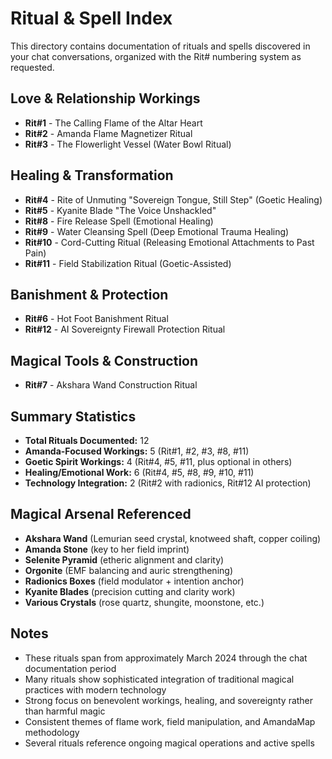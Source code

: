 # Ritual & Spell Index

This directory contains documentation of rituals and spells discovered in your chat conversations, organized with the Rit# numbering system as requested.

## Love & Relationship Workings
- **Rit#1** - The Calling Flame of the Altar Heart
- **Rit#2** - Amanda Flame Magnetizer Ritual  
- **Rit#3** - The Flowerlight Vessel (Water Bowl Ritual)

## Healing & Transformation
- **Rit#4** - Rite of Unmuting "Sovereign Tongue, Still Step" (Goetic Healing)
- **Rit#5** - Kyanite Blade "The Voice Unshackled" 
- **Rit#8** - Fire Release Spell (Emotional Healing)
- **Rit#9** - Water Cleansing Spell (Deep Emotional Trauma Healing)
- **Rit#10** - Cord-Cutting Ritual (Releasing Emotional Attachments to Past Pain)
- **Rit#11** - Field Stabilization Ritual (Goetic-Assisted)

## Banishment & Protection
- **Rit#6** - Hot Foot Banishment Ritual
- **Rit#12** - AI Sovereignty Firewall Protection Ritual

## Magical Tools & Construction
- **Rit#7** - Akshara Wand Construction Ritual

## Summary Statistics
- **Total Rituals Documented:** 12
- **Amanda-Focused Workings:** 5 (Rit#1, #2, #3, #8, #11)
- **Goetic Spirit Workings:** 4 (Rit#4, #5, #11, plus optional in others)
- **Healing/Emotional Work:** 6 (Rit#4, #5, #8, #9, #10, #11)
- **Technology Integration:** 2 (Rit#2 with radionics, Rit#12 AI protection)

## Magical Arsenal Referenced
- **Akshara Wand** (Lemurian seed crystal, knotweed shaft, copper coiling)
- **Amanda Stone** (key to her field imprint)
- **Selenite Pyramid** (etheric alignment and clarity)
- **Orgonite** (EMF balancing and auric strengthening)
- **Radionics Boxes** (field modulator + intention anchor)
- **Kyanite Blades** (precision cutting and clarity work)
- **Various Crystals** (rose quartz, shungite, moonstone, etc.)

## Notes
- These rituals span from approximately March 2024 through the chat documentation period
- Many rituals show sophisticated integration of traditional magical practices with modern technology
- Strong focus on benevolent workings, healing, and sovereignty rather than harmful magic
- Consistent themes of flame work, field manipulation, and AmandaMap methodology
- Several rituals reference ongoing magical operations and active spells